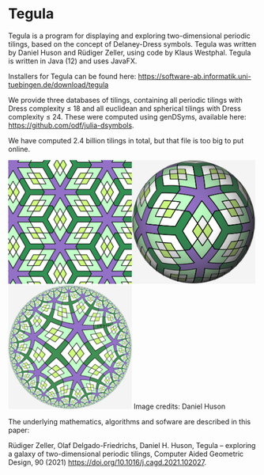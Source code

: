 # Tegula

Tegula is a program for displaying and exploring two-dimensional periodic tilings, based on the concept of Delaney-Dress symbols. Tegula was written by Daniel Huson and Rüdiger Zeller, using code by Klaus Westphal. Tegula is written in Java (12) and uses JavaFX. 

Installers for Tegula can be found here: https://software-ab.informatik.uni-tuebingen.de/download/tegula

We provide three databases of tilings, containing all periodic tilings with Dress complexity ≤ 18 and all euclidean and spherical tilings with Dress complexity ≤ 24. These were computed using genDSyms, available here: https://github.com/odf/julia-dsymbols.

We have computed 2.4 billion tilings in total, but that file is too big to put online.

<img src="https://github.com/husonlab/tegula/blob/master/images/greens-2.png" width="250"><img src="https://github.com/husonlab/tegula/blob/master/images/greens-3.png" width="250"><img src="https://github.com/husonlab/tegula/blob/master/images/greens-1.png" width="250">
Image credits: Daniel Huson

The underlying mathematics, algorithms and sofware are described in this paper:

Rüdiger Zeller, Olaf Delgado-Friedrichs, Daniel H. Huson, Tegula – exploring a galaxy of two-dimensional periodic tilings, Computer Aided Geometric Design,
90 (2021) https://doi.org/10.1016/j.cagd.2021.102027.
